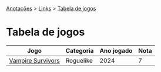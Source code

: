 <link rel="stylesheet" type="text/css" href="../CSS/dark-theme.css">
<link rel="stylesheet" type="text/css" href="../CSS/tables.css">

[Anotações](../) > [Links](./Index.md) > [Tabela de jogos](./Tabela.md)

# Tabela de jogos

|**Jogo**|**Categoria**|**Ano jogado**|**Nota**|
|-----|---------|----------|----|
|[Vampire Survivors](./Pages/VampireSurvivors/VampireSurvivors.md)| Roguelike|2024|7


